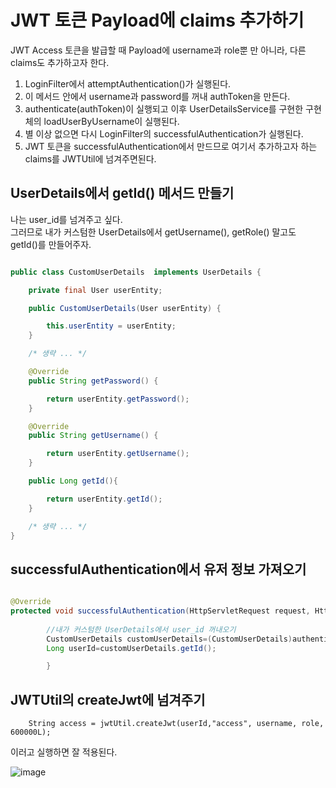 # JWT 토큰 Payload에 claims 추가하기

JWT Access 토큰을 발급할 때 Payload에 username과 role뿐 만 아니라, 다른 claims도 추가하고자 한다.   

1. LoginFilter에서 attemptAuthentication()가 실행된다.   
2. 이 메서드 안에서 username과 password를 꺼내 authToken을 만든다.
3. authenticate(authToken)이 실행되고 이후 UserDetailsService를 구현한 구현체의 loadUserByUsername이 실행된다.
4. 별 이상 없으면 다시 LoginFilter의 successfulAuthentication가 실행된다.
5. JWT 토큰을 successfulAuthentication에서 만드므로 여기서 추가하고자 하는 claims를 JWTUtil에 넘겨주면된다.


## UserDetails에서 getId() 메서드 만들기
나는 user_id를 넘겨주고 싶다.   
그러므로 내가 커스텀한 UserDetails에서 getUsername(), getRole() 말고도 getId()를 만들어주자.

```java

public class CustomUserDetails  implements UserDetails {

    private final User userEntity;

    public CustomUserDetails(User userEntity) {

        this.userEntity = userEntity;
    }

    /* 생략 ... */

    @Override
    public String getPassword() {

        return userEntity.getPassword();
    }

    @Override
    public String getUsername() {

        return userEntity.getUsername();
    }

    public Long getId(){

        return userEntity.getId();
    }

    /* 생략 ... */
}


```

## successfulAuthentication에서 유저 정보 가져오기

```java

@Override
protected void successfulAuthentication(HttpServletRequest request, HttpServletResponse response, FilterChain chain, Authentication authentication){
    
        //내가 커스텀한 UserDetails에서 user_id 꺼내오기
        CustomUserDetails customUserDetails=(CustomUserDetails)authentication.getPrincipal();
        Long userId=customUserDetails.getId();

        }

```

## JWTUtil의 createJwt에 넘겨주기
        String access = jwtUtil.createJwt(userId,"access", username, role, 600000L);

이러고 실행하면 잘 적용된다.

![image](https://github.com/koreaioi/TIL/assets/147616203/00cea65b-c829-498f-b019-d8253e8aeafb)
